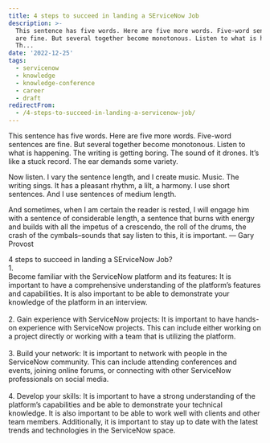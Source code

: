 ```yaml
---
title: 4 steps to succeed in landing a SErviceNow Job
description: >-
  This sentence has five words. Here are five more words. Five-word sentences
  are fine. But several together become monotonous. Listen to what is happening.
  Th...
date: '2022-12-25'
tags:
  - servicenow
  - knowledge
  - knowledge-conference
  - career
  - draft
redirectFrom:
  - /4-steps-to-succeed-in-landing-a-servicenow-job/
---
```


This sentence has five words. Here are five more words. Five-word sentences are fine. But several together become monotonous. Listen to what is happening. The writing is getting boring. The sound of it drones. It’s like a stuck record. The ear demands some variety.

Now listen. I vary the sentence length, and I create music. Music. The writing sings. It has a pleasant rhythm, a lilt, a harmony. I use short sentences. And I use sentences of medium length.

And sometimes, when I am certain the reader is rested, I will engage him with a sentence of considerable length, a sentence that burns with energy and builds with all the impetus of a crescendo, the roll of the drums, the crash of the cymbals–sounds that say listen to this, it is important. — Gary Provost

<!--StartFragment-->

4 steps to succeed in landing a SErviceNow Job?\
1.\
Become familiar with the ServiceNow platform and its features: It is important to have a comprehensive understanding of the platform’s features and capabilities. It is also important to be able to demonstrate your knowledge of the platform in an interview.\
\
2. Gain experience with ServiceNow projects: It is important to have hands-on experience with ServiceNow projects. This can include either working on a project directly or working with a team that is utilizing the platform.\
\
3. Build your network: It is important to network with people in the ServiceNow community. This can include attending conferences and events, joining online forums, or connecting with other ServiceNow professionals on social media.\
\
4. Develop your skills: It is important to have a strong understanding of the platform’s capabilities and be able to demonstrate your technical knowledge. It is also important to be able to work well with clients and other team members. Additionally, it is important to stay up to date with the latest trends and technologies in the ServiceNow space.

<!--EndFragment-->